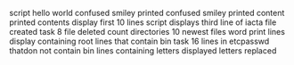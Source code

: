 script hello world
confused smiley printed
confused smiley printed
content printed
contents display
first 10 lines 
script displays third line of iacta
file created
task 8
file deleted
count directories
10 newest files
word print
lines display containing root
lines that contain bin
task 16
lines in etcpasswd thatdon not contain bin
lines containing letters displayed
letters replaced
